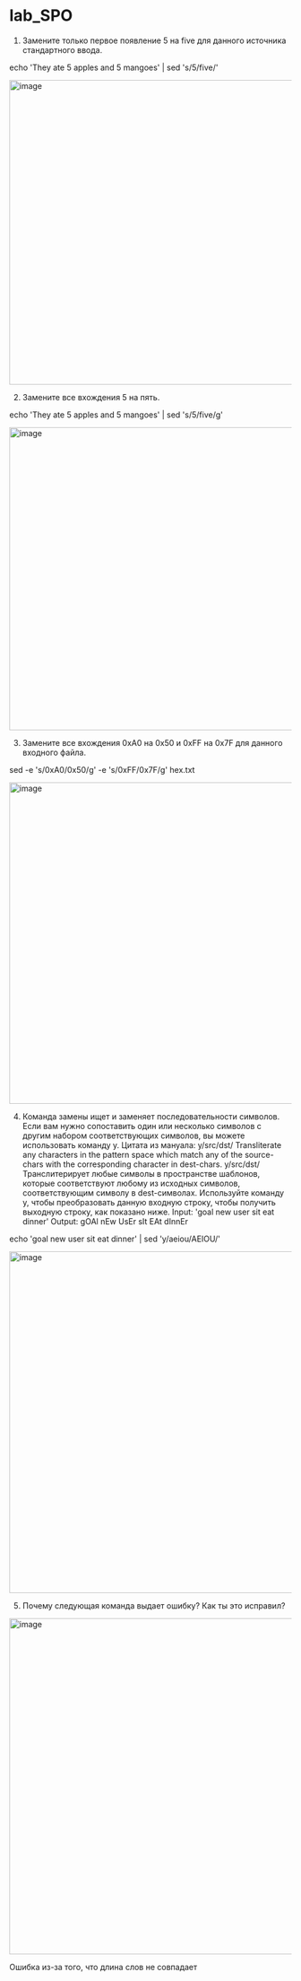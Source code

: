 # lab_SPO
1) Замените только первое появление 5 на five для данного источника стандартного ввода.

echo 'They ate 5 apples and 5 mangoes' | sed 's/5/five/'

<img width="543" alt="image" src="https://github.com/Krutov12/lab_SPO/assets/77206997/8ac5a904-973c-46bc-9992-1234a53d22d6">

2) Замените все вхождения 5 на пять.

echo 'They ate 5 apples and 5 mangoes' | sed 's/5/five/g'

<img width="540" alt="image" src="https://github.com/Krutov12/lab_SPO/assets/77206997/5c29bc13-cf49-4570-984b-02f133da6216">

3) Замените все вхождения 0xA0 на 0x50 и 0xFF на 0x7F для данного входного файла.

sed -e 's/0xA0/0x50/g' -e 's/0xFF/0x7F/g' hex.txt

<img width="573" alt="image" src="https://github.com/Krutov12/lab_SPO/assets/77206997/8ad7c680-3b12-41cd-b76e-33f8d34109c1">

4) Команда замены ищет и заменяет последовательности символов. Если вам нужно сопоставить один или несколько символов с другим набором соответствующих символов, вы можете использовать команду y. Цитата из мануала:
y/src/dst/ Transliterate any characters in the pattern space which match any of the source-chars with the corresponding character in dest-chars.
y/src/dst/ Транслитерирует любые символы в пространстве шаблонов, которые соответствуют любому из исходных символов, соответствующим символу в dest-символах.
Используйте команду y, чтобы преобразовать данную входную строку, чтобы получить выходную строку, как показано ниже.
Input:
'goal new user sit eat dinner'
Output:
gOAl nEw UsEr sIt EAt dInnEr

echo 'goal new user sit eat dinner' | sed 'y/aeiou/AEIOU/'

<img width="609" alt="image" src="https://github.com/Krutov12/lab_SPO/assets/77206997/cb40e686-110d-46f3-9a9a-75744172518b">

5) Почему следующая команда выдает ошибку? Как ты это исправил?

<img width="599" alt="image" src="https://github.com/Krutov12/lab_SPO/assets/77206997/144c62fa-848f-40c3-a396-eb2dcb8f4966">

Ошибка из-за того, что длина слов не совпадает
